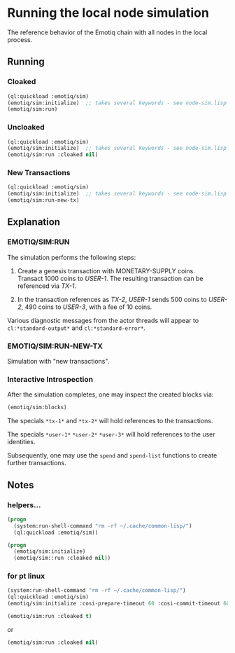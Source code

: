 # Running the local node simulation

The reference behavior of the Emotiq chain with all nodes in the local
process.

## Running

### Cloaked
```lisp
(ql:quickload :emotiq/sim)
(emotiq/sim:initialize)  ;; takes several keywords - see node-sim.lisp
(emotiq/sim:run) 
```    

### Uncloaked 
```lisp
(ql:quickload :emotiq/sim)
(emotiq/sim:initialize)  ;; takes several keywords - see node-sim.lisp
(emotiq/sim:run :cloaked nil)
```

### New Transactions
```lisp
(ql:quickload :emotiq/sim)
(emotiq/sim:initialize)  ;; takes several keywords - see node-sim.lisp
(emotiq/sim:run-new-tx)
```



## Explanation    

### EMOTIQ/SIM:RUN

The simulation performs the following steps:

  1.  Create a genesis transaction with MONETARY-SUPPLY coins.  
      Transact 1000 coins to *USER-1*.  The resulting transaction
      can be referenced via *TX-1*.

  2.  In the transaction references as *TX-2*, *USER-1* sends 500
      coins to *USER-2*, 490 coins to *USER-3*, with a fee of 10
      coins.

Various diagnostic messages from the actor threads will
appear to `cl:*standard-output*` and `cl:*standard-error*`.

### EMOTIQ/SIM:RUN-NEW-TX

Simulation with "new transactions".

### Interactive Introspection
After the simulation completes, one may inspect the created blocks
via:
```lisp
(emotiq/sim:blocks)
```

The specials `*tx-1*` and `*tx-2*` will hold references to the
transactions.

The specials `*user-1*` `*user-2*` `*user-3*` will hold references to the
user identities.

Subsequently, one may use the `spend` and `spend-list` functions to
create further transactions.  


## Notes
### helpers...
```lisp
(progn
  (system:run-shell-command "rm -rf ~/.cache/common-lisp/")
  (ql:quickload :emotiq/sim))

(progn
  (emotiq/sim:initialize)
  (emotiq/sim::run :cloaked nil))
```    

### for pt linux
```lisp
(system:run-shell-command "rm -rf ~/.cache/common-lisp/")
(ql:quickload :emotiq/sim)
(emotiq/sim:initialize :cosi-prepare-timeout 60 :cosi-commit-timeout 60 :executive-threads 8)
```
```lisp
(emotiq/sim:run :cloaked t)
```
or
```lisp
(emotiq/sim:run :cloaked nil)
```


    
